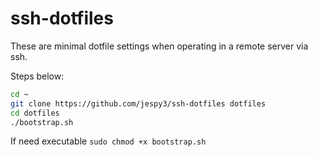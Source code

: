 # ssh-dotfiles

These are minimal dotfile settings when operating in a remote server via ssh.

Steps below:

```bash
cd ~
git clone https://github.com/jespy3/ssh-dotfiles dotfiles
cd dotfiles
./bootstrap.sh
```

If need executable `sudo chmod +x bootstrap.sh`
